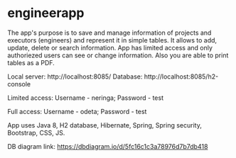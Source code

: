 # engineerapp
The app's purpose is to save and manage information of projects and executors (engineers) and represent it in simple tables. It allows to add, update, delete or search information. App has limited access and only authoriezed users can see or change information. Also you are able to print tables as a PDF.

Local server: http://localhost:8085/
Database: http://localhost:8085/h2-console

Limited access: Username - neringa; Password - test

Full access: Username - odeta; Password - test

App uses Java 8, H2 database, Hibernate, Spring, Spring security, Bootstrap, CSS, JS.

DB diagram link:
https://dbdiagram.io/d/5fc16c1c3a78976d7b7db418
